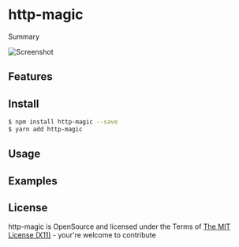 http-magic
=========================================
Summary

![Screenshot](assets/screenshot.png)

## Features ##


## Install ##

```bash
$ npm install http-magic --save
$ yarn add http-magic
```

## Usage ##

## Examples ##

## License ##
http-magic is OpenSource and licensed under the Terms of [The MIT License (X11)](http://opensource.org/licenses/MIT) - your're welcome to contribute
